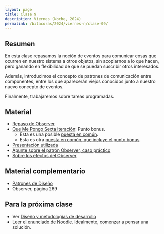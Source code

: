 ```yaml
---
layout: page
title: Clase 9
description: Viernes (Noche, 2024)
permalink: /bitacoras/2024/viernes-n/clase-09/
---
```



## Resumen

En esta clase repasamos la noción de eventos para comunicar cosas que ocurren en nuestro sistema a otros objetos, sin acoplarnos a lo que hacen, pero ganando en flexibilidad de que se puedan suscribir otros interesados.

Además, introducimos el concepto de patrones de comunicación entre componentes, entre los que aparecerán viejos conocidos junto a nuestro nuevo concepto de eventos.

Finalmente, trabajaremos sobre tareas programadas.


## Material

- [Repaso de Observer](https://gist.github.com/flbulgarelli/142210fd84d13e9df8f9d0290215bebd)
- [Que Me Pongo Sexta Iteración](https://docs.google.com/document/d/1NxqhJj70kt-_4aw-CawlISdJZyedzoOcLAVJAZVZISE/edit): Punto bonus.
   - Esta es una posible [puesta en común](https://drive.google.com/file/d/1JPWEYqw0a_ylqq2zF3zLa2SscGqPFPGg/view?usp=sharing).
   - Esta es otra [puesta en común, que incluye el punto bonus](https://github.com/flbulgarelli/qmp6)
- [Presentación utilizada](https://docs.google.com/presentation/d/1ZSxNDDsTcsi26ZvX69ysqdwmZ_NH_OW3EC7loYpZGSc/edit)
- [Apunte sobre el patrón Observer, caso práctico](https://docs.google.com/document/d/1h8Cce8faTG65RXoElPvAsPS-I8H2MxMbemzMcYCL56I/edit)
- [Sobre los efectos del Observer](https://docs.google.com/document/d/1UwTcRLugqDgZuqfWvOxckwk27UBjDo70AF1znzX24QM/edit#heading=h.y04j3mise0wn)

## Material complementario

- [Patrones de Diseño](https://www.utnianos.com.ar/foro/attachment.php?aid=3577)
- Observer, página 269


## Para la próxima clase

- Ver [Diseño y metodologías de desarrollo](https://docs.google.com/document/d/11PQO8NPSOV4SW0ZwtFsh4RCtWubuEBV6E5qPicqJNKs/edit)
- Leer [el enunciado de Noodle](https://docs.google.com/document/d/1-Qpv38kB29lNuzIi88TkTg4LGbO_iNijoVesZyvG5wM/edit#heading=h.3sssitpwxf4t). Idealmente, comenzar a pensar una solución.
